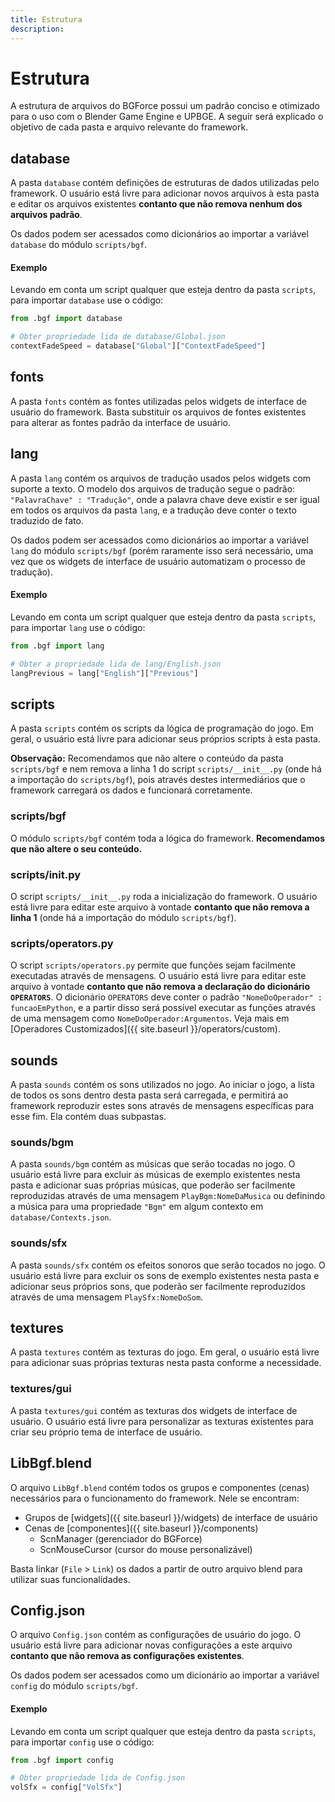 ```yaml
---
title: Estrutura
description: 
---
```


# Estrutura
A estrutura de arquivos do BGForce possui um padrão conciso e otimizado para o uso com o Blender Game Engine e UPBGE.
A seguir será explicado o objetivo de cada pasta e arquivo relevante do framework.

## database
A pasta `database` contém definições de estruturas de dados utilizadas pelo framework. O usuário está livre para 
adicionar novos arquivos à esta pasta e editar os arquivos existentes **contanto que não remova nenhum dos arquivos padrão**.

Os dados podem ser acessados como dicionários ao importar a variável `database` do módulo `scripts/bgf`.

#### Exemplo
Levando em conta um script qualquer que esteja dentro da pasta `scripts`, para importar `database` use o código:

```python
from .bgf import database

# Obter propriedade lida de database/Global.json
contextFadeSpeed = database["Global"]["ContextFadeSpeed"]
```

## fonts
A pasta `fonts` contém as fontes utilizadas pelos widgets de interface de usuário do framework. Basta substituir 
os arquivos de fontes existentes para alterar as fontes padrão da interface de usuário.

## lang
A pasta `lang` contém os arquivos de tradução usados pelos widgets com suporte a texto. O modelo dos arquivos de 
tradução segue o padrão: `"PalavraChave" : "Tradução"`, onde a palavra chave deve existir e ser igual em todos 
os arquivos da pasta `lang`, e a tradução deve conter o texto traduzido de fato.

Os dados podem ser acessados como dicionários ao importar a variável `lang` do módulo `scripts/bgf` (porém raramente 
isso será necessário, uma vez que os widgets de interface de usuário automatizam o processo de tradução).

#### Exemplo
Levando em conta um script qualquer que esteja dentro da pasta `scripts`, para importar `lang` use o código:

```python
from .bgf import lang

# Obter a propriedade lida de lang/English.json
langPrevious = lang["English"]["Previous"]
```

## scripts
A pasta `scripts` contém os scripts da lógica de programação do jogo. Em geral, o usuário está livre para adicionar seus 
próprios scripts à esta pasta.

**Observação:** Recomendamos que não altere o conteúdo da pasta `scripts/bgf` e nem remova a 
linha 1 do script `scripts/__init__.py` (onde há a importação do `scripts/bgf`), pois através destes intermediários que 
o framework carregará os dados e funcionará corretamente.

### scripts/bgf
O módulo `scripts/bgf` contém toda a lógica do framework. **Recomendamos que não altere o seu conteúdo.**

### scripts/__init__.py
O script `scripts/__init__.py` roda a inicialização do framework. O usuário está livre para editar este arquivo à vontade 
**contanto que não remova a linha 1** (onde há a importação do módulo `scripts/bgf`).

### scripts/operators.py
O script `scripts/operators.py` permite que funções sejam facilmente executadas através de mensagens. O usuário está 
livre para editar este arquivo à vontade **contanto que não remova a declaração do dicionário `OPERATORS`**. 
O dicionário `OPERATORS` deve conter o padrão `"NomeDoOperador" : funcaoEmPython`, e a partir disso será possível 
executar as funções através de uma mensagem como `NomeDoOperador:Argumentos`. Veja mais em 
[Operadores Customizados]({{ site.baseurl }}/operators/custom).

## sounds
A pasta `sounds` contém os sons utilizados no jogo. Ao iniciar o jogo, a lista de todos os sons dentro 
desta pasta será carregada, e permitirá ao framework reproduzir estes sons através de mensagens 
específicas para esse fim. Ela contém duas subpastas.

### sounds/bgm
A pasta `sounds/bgm` contém as músicas que serão tocadas no jogo. O usuário está livre para excluir 
as músicas de exemplo existentes nesta pasta e adicionar suas próprias músicas, que poderão ser 
facilmente reproduzidas através de uma mensagem `PlayBgm:NomeDaMusica` ou definindo a música para uma 
propriedade `"Bgm"` em algum contexto em `database/Contexts.json`.

### sounds/sfx
A pasta `sounds/sfx` contém os efeitos sonoros que serão tocados no jogo. O usuário está livre para excluir 
os sons de exemplo existentes nesta pasta e adicionar seus próprios sons, que poderão ser 
facilmente reproduzidos através de uma mensagem `PlaySfx:NomeDoSom`.

## textures
A pasta `textures` contém as texturas do jogo. Em geral, o usuário está livre para adicionar suas próprias texturas 
nesta pasta conforme a necessidade.

### textures/gui
A pasta `textures/gui` contém as texturas dos widgets de interface de usuário. O usuário está livre para personalizar 
as texturas existentes para criar seu próprio tema de interface de usuário.

## LibBgf.blend
O arquivo `LibBgf.blend` contém todos os grupos e componentes (cenas) necessários para o funcionamento do framework. Nele se encontram:

- Grupos de [widgets]({{ site.baseurl }}/widgets) de interface de usuário
- Cenas de [componentes]({{ site.baseurl }}/components)
    - ScnManager (gerenciador do BGForce)
    - ScnMouseCursor (cursor do mouse personalizável)

Basta linkar (`File` > `Link`) os dados a partir de outro arquivo blend para utilizar suas funcionalidades.

## Config.json
O arquivo `Config.json` contém as configurações de usuário do jogo. O usuário está livre para adicionar novas 
configurações a este arquivo **contanto que não remova as configurações existentes**.

Os dados podem ser acessados como um dicionário ao importar a variável `config` do módulo `scripts/bgf`.

#### Exemplo
Levando em conta um script qualquer que esteja dentro da pasta `scripts`, para importar `config` use o código:

```python
from .bgf import config

# Obter propriedade lida de Config.json
volSfx = config["VolSfx"]
```